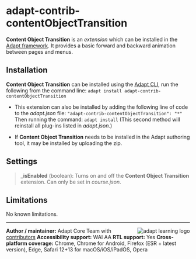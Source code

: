 # adapt-contrib-contentObjectTransition

**Content Object Transition** is an *extension* which can be installed in the [Adapt framework](https://github.com/adaptlearning/adapt_framework).
It provides a basic forward and backward animation between pages and menus.

## Installation

**Content Object Transition** can be installed using the [Adapt CLI](https://github.com/adaptlearning/adapt-cli), run the following from the command line:
`adapt install adapt-contrib-contentObjectTransition`

* This extension can also be installed by adding the following line of code to the *adapt.json* file:
    `"adapt-contrib-contentObjectTransition": "*"`
    Then running the command:
    `adapt install`
    (This second method will reinstall all plug-ins listed in *adapt.json*.)

* If **Content Object Transition** needs to be installed in the Adapt authoring tool, it may be installed by uploading the zip.

## Settings

>**\_isEnabled** (boolean):  Turns on and off the **Content Object Transition** extension. Can only be set in *course.json*.

## Limitations

No known limitations.

----------------------------
<a href="https://community.adaptlearning.org/" target="_blank"><img src="https://github.com/adaptlearning/documentation/blob/master/04_wiki_assets/plug-ins/images/adapt-logo-mrgn-lft.jpg" alt="adapt learning logo" align="right"></a>
**Author / maintainer:** Adapt Core Team with [contributors](https://github.com/adaptlearning/adapt-contrib-contentObjectTransition/graphs/contributors)
**Accessibility support:** WAI AA
**RTL support:** Yes
**Cross-platform coverage:** Chrome, Chrome for Android, Firefox (ESR + latest version), Edge, Safari 12+13 for macOS/iOS/iPadOS, Opera
